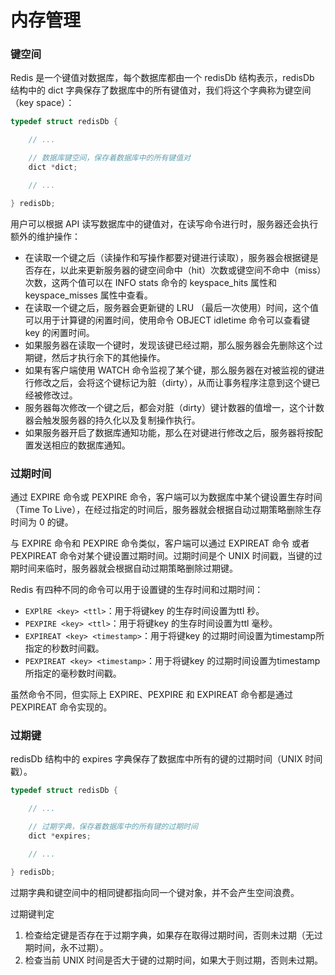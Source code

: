 # 内存管理

### 键空间

Redis 是一个键值对数据库，每个数据库都由一个 redisDb 结构表示，redisDb 结构中的 dict 字典保存了数据库中的所有键值对，我们将这个字典称为键空间（key space）：

```C
typedef struct redisDb {

    // ...

    // 数据库键空间，保存着数据库中的所有键值对
    dict *dict;

    // ...

} redisDb;
```

用户可以根据 API 读写数据库中的键值对，在读写命令进行时，服务器还会执行额外的维护操作：
- 在读取一个键之后（读操作和写操作都要对键进行读取），服务器会根据键是否存在，以此来更新服务器的键空间命中（hit）次数或键空间不命中（miss）次数，这两个值可以在 INFO stats 命令的 keyspace_hits 属性和 keyspace_misses 属性中查看。
- 在读取一个键之后，服务器会更新键的 LRU （最后一次使用）时间，这个值可以用于计算键的闲置时间，使用命令 OBJECT idletime <key> 命令可以查看键 key 的闲置时间。
- 如果服务器在读取一个键时，发现该键已经过期，那么服务器会先删除这个过期键，然后才执行余下的其他操作。
- 如果有客户端使用 WATCH 命令监视了某个键，那么服务器在对被监视的键进行修改之后，会将这个键标记为脏（dirty），从而让事务程序注意到这个键已经被修改过。
- 服务器每次修改一个键之后，都会对脏（dirty）键计数器的值增一，这个计数器会触发服务器的持久化以及复制操作执行。
- 如果服务器开启了数据库通知功能，那么在对键进行修改之后，服务器将按配置发送相应的数据库通知。

### 过期时间

通过 EXPIRE 命令或 PEXPIRE 命令，客户端可以为数据库中某个键设置生存时间（Time To Live），在经过指定的时间后，服务器就会根据自动过期策略删除生存时间为 0 的键。

与 EXPIRE 命令和 PEXPIRE 命令类似，客户端可以通过 EXPIREAT 命令 或者 PEXPIREAT 命令对某个键设置过期时间。过期时间是个 UNIX 时间戳，当键的过期时间来临时，服务器就会根据自动过期策略删除过期键。

Redis 有四种不同的命令可以用于设置键的生存时间和过期时间：
- `EXPlRE <key> <ttl>`：用于将键key 的生存时间设置为ttl 秒。
- `PEXPIRE <key> <ttl>`：用于将键key 的生存时间设置为ttl 毫秒。
- `EXPIREAT <key> <timestamp>`：用于将键key 的过期时间设置为timestamp所指定的秒数时间戳。
- `PEXPIREAT <key> <timestamp>`：用于将键key 的过期时间设置为timestamp所指定的毫秒数时间戳。

虽然命令不同，但实际上 EXPlRE、PEXPIRE 和 EXPIREAT 命令都是通过 PEXPIREAT 命令实现的。

### 过期键

redisDb 结构中的 expires 字典保存了数据库中所有的键的过期时间（UNIX 时间戳）。

```C
typedef struct redisDb {

    // ...

    // 过期字典，保存着数据库中的所有键的过期时间
    dict *expires;

    // ...

} redisDb;
```

过期字典和键空间中的相同键都指向同一个键对象，并不会产生空间浪费。

过期键判定
1. 检查给定键是否存在于过期字典，如果存在取得过期时间，否则未过期（无过期时间，永不过期）。
2. 检查当前 UNIX 时间是否大于键的过期时间，如果大于则过期，否则未过期。